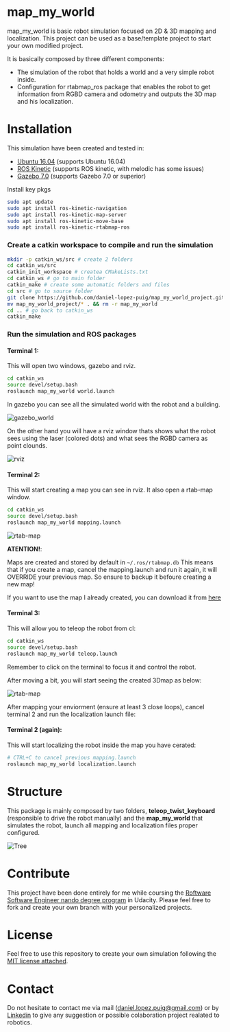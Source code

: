 # map_my_world
map_my_world is basic robot simulation focused on 2D & 3D mapping and localization. This project can be used as a base/template project to start your own modified project.

It is basically composed by three different components:
- The simulation of the robot that holds a world and a very simple robot inside.
- Configuration for rtabmap_ros package that enables the robot to get information from RGBD camera and odometry and outputs the 3D map and his localization.

# Installation
This simulation have been created and tested in:
- [Ubuntu 16.04](https://ubuntu.com/download/desktop) (supports Ubuntu 16.04) 
- [ROS Kinetic](http://wiki.ros.org/melodic/Installation/Ubuntu) (supports ROS kinetic, with melodic has some issues)
- [Gazebo 7.0](http://gazebosim.org/tutorials?cat=install&tut=install_ubuntu&ver=7.0) (supports Gazebo 7.0 or superior)

Install key pkgs

```bash
sudo apt update
sudo apt install ros-kinetic-navigation
sudo apt install ros-kinetic-map-server
sudo apt install ros-kinetic-move-base
sudo apt install ros-kinetic-rtabmap-ros
```

### Create a catkin workspace to compile and run the simulation

```bash
mkdir -p catkin_ws/src # create 2 folders
cd catkin_ws/src
catkin_init_workspace # createa CMakeLists.txt
cd catkin_ws # go to main folder
catkin_make # create some automatic folders and files
cd src # go to source folder
git clone https://github.com/daniel-lopez-puig/map_my_world_project.git #clone this repository
mv map_my_world_project/* . && rm -r map_my_world
cd .. # go back to catkin_ws
catkin_make
```

### Run the simulation and ROS packages
#### Terminal 1:
This will open two windows, gazebo and rviz.
```bash
cd catkin_ws
source devel/setup.bash
roslaunch map_my_world world.launch
```

In gazebo you can see all the simulated world with the robot and a building.

![gazebo_world](readme_images/gazebo.png)

On the other hand you will have a rviz window thats shows what the robot sees using the laser (colored dots) and what sees the RGBD camera as point clounds.

![rviz](readme_images/rviz.png)

#### Terminal 2:
This will start creating a map you can see in rviz. It also open a rtab-map window.
```bash
cd catkin_ws
source devel/setup.bash
roslaunch map_my_world mapping.launch
```
![rtab-map](readme_images/rtab-map_starting_point.png)

**ATENTION!**:

Maps are created and stored by default in `~/.ros/rtabmap.db`
This means that if you create a map, cancel the mapping.launch and run it again, it will OVERRIDE your previous map. So ensure to backup it befoure creating a new map! 

If you want to use the map I already created, you can download it from [here](https://drive.google.com/file/d/1-Cdms2bT3w-ZFQS9Kj72EHybggDTurPm/view?usp=sharing)



#### Terminal 3:
This will allow you to teleop the robot from cl:
```bash
cd catkin_ws
source devel/setup.bash
roslaunch map_my_world teleop.launch
```
Remember to click on the terminal to focus it and control the robot.

After moving a bit, you will start seeing the created 3Dmap as below:

![rtab-map](readme_images/rtab-map_after_moving.png)

After mapping your enviorment (ensure at least 3 close loops), cancel terminal 2 and run the localization launch file:

#### Terminal 2 (again):
This will start localizing the robot inside the map you have cerated:
```bash
# CTRL+C to cancel previous mapping.launch
roslaunch map_my_world localization.launch
```

# Structure
This package is mainly composed by two folders, **teleop_twist_keyboard** (responsible to drive the robot manually) and the **map_my_world** that simulates the robot, launch all mapping and localization files proper configured.

![Tree](readme_images/tree.png)

# Contribute

This project have been done entirely for me while coursing the  [Roftware Software Engineer nando degree program](https://www.udacity.com/course/robotics-software-engineer--nd209) in Udacity. Please feel free to fork and create your own branch with your personalized projects.

# License

Feel free to use this repository to create your own simulation following the [MIT license attached](LICENSE).

# Contact

Do not hesitate to contact me via mail (daniel.lopez.puig@gmail.com) or by [Linkedin](https://www.linkedin.com/in/daniel-lopez-puig/) to give any suggestion or possible colaboration project realated to robotics.
